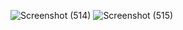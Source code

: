 ![Screenshot (514)](https://github.com/NurAzizah11/155_RestAPI/assets/115076270/04fba2f2-6b55-44ca-b79a-cfe7f3eaa65d)
![Screenshot (515)](https://github.com/NurAzizah11/155_RestAPI/assets/115076270/933c09b2-79ce-4693-8e52-008e9f47eee4)
